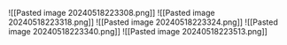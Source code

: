 ![[Pasted image 20240518223308.png]]
![[Pasted image 20240518223318.png]]
![[Pasted image 20240518223324.png]]
![[Pasted image 20240518223340.png]]
![[Pasted image 20240518223513.png]]
